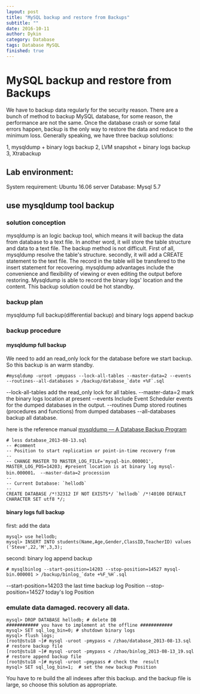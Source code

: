```yaml
---
layout: post
title: "MySQL backup and restore from Backups"
subtitle: ""
date: 2016-10-11
author: Dykin
category: Database
tags: Database MySQL
finished: true
---
```

# MySQL backup and restore from Backups

We have to backup data regularly for the security reason. There are a bunch of method to backup MySQL database, for some reason, the performance are not the same. Once the database crash or some fatal errors happen, backup is the only way to restore the data and reduce to the minimum loss. Generally speaking, we have three backup solutions:

1, mysqldump + binary logs backup
2, LVM snapshot + binary logs backup
3, Xtrabackup

## Lab environment:
System requirement: Ubuntu 16.06 server
Database: Mysql 5.7

## use mysqldump tool backup
### solution conception
mysqldump is an logic backup tool, which means it will backup the data from database to a text file. In another word, it will store the table structure and data to a text file.
The backup method is not difficult. First of all, mysqldump resolve the table's structure. secondly, it will add a CREATE statement to the text file. The record in the table will be transfered to the insert statement for recovering.  mysqldump advantages include the convenience and flexibility of viewing or even editing the output before restoring. Mysqldump is able to record the binary logs' location and the content. This backup solution could be hot standby.

### backup plan
mysqldump full backup(differential backup) and binary logs append backup

### backup procedure
#### mysqldump full backup
We need to add an read_only lock for the database before we start backup. So this backup is an warm standby.

```
#mysqldump -uroot -pmypass --lock-all-tables --master-data=2 --events --routines--all-databases > /backup/database_`date +%F`.sql
```

--lock-all-tables add the read_only lock for all tables.
--master-data=2  mark the binary logs location at present
--events  Include Event Scheduler events for the dumped databases in the output.
--routines  Dump stored routines (procedures and functions) from dumped databases
--all-databases   backup all database.

here is the reference manual [mysqldump — A Database Backup Program](http://dev.mysql.com/doc/refman/5.7/en/mysqldump.html)

```
# less database_2013-08-13.sql
-- #comment
-- Position to start replication or point-in-time recovery from
--
-- CHANGE MASTER TO MASTER_LOG_FILE='mysql-bin.000001', MASTER_LOG_POS=14203; #present location is at binary log mysql-bin.000001， --master-data=2 procession
--
-- Current Database: `hellodb`
--
CREATE DATABASE /*!32312 IF NOT EXISTS*/ `hellodb` /*!40100 DEFAULT CHARACTER SET utf8 */;
```

#### binary logs full backup

first: add the data

```
mysql> use hellodb;
mysql> INSERT INTO students(Name,Age,Gender,ClassID,TeacherID) values ('Steve',22,'M',3,3);
```

second: binary log append backup

```
# mysqlbinlog --start-position=14203 --stop-position=14527 mysql-bin.000001 > /backup/binlog_`date +%F_%H`.sql
```

--start-position=14203  the last time backup log Position
--stop-position=14527   today's log Position

### emulate data damaged. recovery all data.

```
mysql> DROP DATABASE hellodb; # delete DB
############ you have to implement at the offline ############
mysql> SET sql_log_bin=0; # shutdown binary logs
mysql> flush logs;
[root@stu18 ~]# mysql -uroot -pmypass < /zhao/database_2013-08-13.sql # restore backup file
[root@stu18 ~]# mysql -uroot -pmypass < /zhao/binlog_2013-08-13_19.sql # restore append backup file
[root@stu18 ~]# mysql -uroot –pmypass # check the  result
mysql> SET sql_log_bin=1;  # set the new backup Position
```

You have to re build the all indexes after this backup. and the backup file is large, so choose this solution as appropriate.
